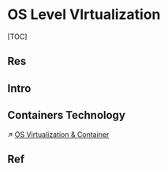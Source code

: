 # OS Level VIrtualization

[TOC]



## Res



## Intro



## Containers Technology
↗ [OS Virtualization & Container](../../../../🌁%20Cloud%20Native/🏂%20OS%20Virtualization%20&%20Containers/OS%20Virtualization%20&%20Container.md)



## Ref

